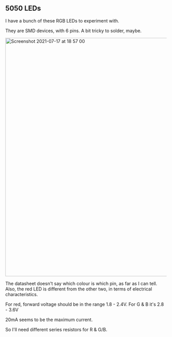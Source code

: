 ## 5050 LEDs

I have a bunch of these RGB LEDs to experiment with.

They are SMD devices, with 6 pins. A bit tricky to solder, maybe.

<img width="746" alt="Screenshot 2021-07-17 at 18 57 00" src="https://user-images.githubusercontent.com/52467/126045895-335d9f15-20b2-4dec-a5d8-697624fa306c.png">

The datasheet doesn't say which colour is which pin, as far as I can tell. Also, the red LED is different from the other two, in terms of electrical characteristics.

For red, forward voltage should be in the range 1.8 - 2.4V. For G & B it's 2.8 - 3.6V

20mA seems to be the maximum current.

So I'll need different series resistors for R & G/B.

